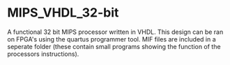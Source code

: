 # MIPS_VHDL_32-bit
A functional 32 bit MIPS processor written in VHDL. This design can be ran on FPGA's using the quartus programmer tool. MIF files are included in a seperate folder (these contain small programs showing the function of the processors instructions).



